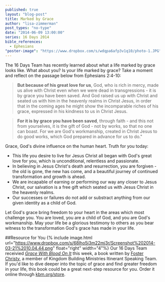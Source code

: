 ```yaml
---
published: true
layout: "blog-post"
title: Marked by Grace
author: "lisa-zimmerman"
post_types: "no-type"
date: "2014-06-09 13:00:00"
series: 16 Days 2014
bible_references: 
  - Ephesians
"poster-image": "https://www.dropbox.com/s/wdqpa6afp3v1q10/photo-1.JPG"
---
```


The 16 Days Team has recently learned about what a life marked by grace looks like.  What about you?  Is your life marked by grace?  Take a moment and reflect on the passage below from Ephesians 2:4-10:

>**But because of his great love for us**, God, who is rich in mercy, made us alive with Christ even when we were dead in transgressions - it is by grace you have been saved.  And God raised us up with Christ and seated us with him in the heavenly realms in Christ Jesus, in order that in the coming ages he might show the incomparable riches of his grace, expressed in his kindness to us in Christ Jesus.

>**For it is by grace you have been saved**, through faith - and this not from yourselves, it is the gift of God - not by works, so that no one can boast.  For we are God's workmanship, created in Christ Jesus to do good works, which God prepared in advance for us to do."

Grace, God's divine influence on the human heart.  Truth for you today:
- This life you desire to live for Jesus Christ all began with God's great love for you, which is unconditional, relentless and passionate.
- In believing in Jesus Christ's death and resurrection, you are forgiven - the old is gone, the new has come, and a beautiful journey of continued transformation and growth is ahead.
- We are incapable of earning or performing our way any closer to Jesus Christ, our salvation is a free gift which seated us with Jesus Christ in the heavenly realms.
- Our successes or failures do not add or substract anything from our given identity as a child of God.

Let God's grace bring freedom to your heart in the areas which most challenge you.  You are loved, you are a child of God, and you are God's workmanship.  May your life be a glorious testimony to others as you bear witness to the transformation God's grace has made in your life. 

##Resource for You
{% include image.html url="https://www.dropbox.com/s/68lho5j3m22mj3r/Screenshot%202014-03-21%2010.04.44.png" float="right" width="4"%} Our 16 Days Team receivied <a href="http://kbm.donorshops.com/product/FC0002/gracewithbloodonit.php" target="_blank">*Grace With Blood On It*</a>  this week, a book written by <a href="http://www.kbm.org/speakers/foster-christy/" target="_blank">Foster Christy</a>, a member of Kingdom Building Ministries Itinerant Speaking Team.  If you'd like to dive deeper into the topic of grace and find greater freedom in your life, this book could be a great next-step resource for you.  Order it online through <a href="http://kbm.donorshops.com/product/FC0002/gracewithbloodonit.php" target="_blank">kbm.org/store</a>.
